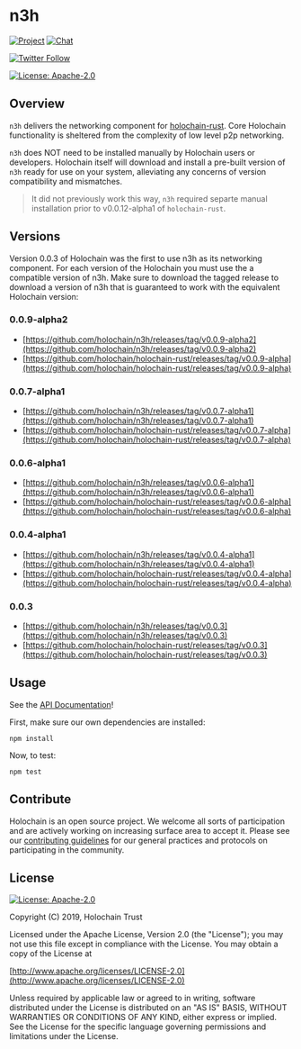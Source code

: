 # n3h

[![Project](https://img.shields.io/badge/project-holochain-blue.svg?style=flat-square)](http://holochain.org/)
[![Chat](https://img.shields.io/badge/chat-chat%2eholochain%2enet-blue.svg?style=flat-square)](https://chat.holochain.net)

[![Twitter Follow](https://img.shields.io/twitter/follow/holochain.svg?style=social&label=Follow)](https://twitter.com/holochain)

[![License: Apache-2.0](https://img.shields.io/badge/License-Apache%202.0-blue.svg)](https://www.apache.org/licenses/LICENSE-2.0)

## Overview
`n3h` delivers the networking component for [holochain-rust](https://github.com/holochain/holochain-rust). Core Holochain functionality is sheltered from the complexity of low level p2p networking.

`n3h` does NOT need to be installed manually by Holochain users or developers. Holochain itself will download and install a pre-built version of `n3h` ready for use on your system, alleviating any concerns of version compatibility and mismatches.

> It did not previously work this way, `n3h` required separte manual installation prior to v0.0.12-alpha1 of `holochain-rust`.

## Versions

Version 0.0.3 of Holochain was the first to use n3h as its networking component. For each version of the Holochain you must use the a compatible version of n3h.  Make sure to download the tagged release to download a version of n3h that is guaranteed to work with the equivalent Holochain version:

### 0.0.9-alpha2
- [https://github.com/holochain/n3h/releases/tag/v0.0.9-alpha2](https://github.com/holochain/n3h/releases/tag/v0.0.9-alpha2)
- [https://github.com/holochain/holochain-rust/releases/tag/v0.0.9-alpha](https://github.com/holochain/holochain-rust/releases/tag/v0.0.9-alpha)

### 0.0.7-alpha1
- [https://github.com/holochain/n3h/releases/tag/v0.0.7-alpha1](https://github.com/holochain/n3h/releases/tag/v0.0.7-alpha1)
- [https://github.com/holochain/holochain-rust/releases/tag/v0.0.7-alpha](https://github.com/holochain/holochain-rust/releases/tag/v0.0.7-alpha)

### 0.0.6-alpha1
- [https://github.com/holochain/n3h/releases/tag/v0.0.6-alpha1](https://github.com/holochain/n3h/releases/tag/v0.0.6-alpha1)
- [https://github.com/holochain/holochain-rust/releases/tag/v0.0.6-alpha](https://github.com/holochain/holochain-rust/releases/tag/v0.0.6-alpha)

### 0.0.4-alpha1
- [https://github.com/holochain/n3h/releases/tag/v0.0.4-alpha1](https://github.com/holochain/n3h/releases/tag/v0.0.4-alpha1)
- [https://github.com/holochain/holochain-rust/releases/tag/v0.0.4-alpha](https://github.com/holochain/holochain-rust/releases/tag/v0.0.4-alpha)

### 0.0.3
- [https://github.com/holochain/n3h/releases/tag/v0.0.3](https://github.com/holochain/n3h/releases/tag/v0.0.3)
- [https://github.com/holochain/holochain-rust/releases/tag/v0.0.3](https://github.com/holochain/holochain-rust/releases/tag/v0.0.3)


## Usage

See the [API Documentation](docs/index.md)!

First, make sure our own dependencies are installed:

```shell
npm install
```

Now, to test:

```shell
npm test
```

## Contribute

Holochain is an open source project.  We welcome all sorts of participation and are actively working on increasing surface area to accept it.  Please see our [contributing guidelines](https://github.com/holochain/org/blob/master/CONTRIBUTING.md) for our general practices and protocols on participating in the community.

## License
[![License: Apache-2.0](https://img.shields.io/badge/License-Apache%202.0-blue.svg)](https://www.apache.org/licenses/LICENSE-2.0)

Copyright (C) 2019, Holochain Trust

Licensed under the Apache License, Version 2.0 (the "License");
you may not use this file except in compliance with the License.
You may obtain a copy of the License at

[http://www.apache.org/licenses/LICENSE-2.0](http://www.apache.org/licenses/LICENSE-2.0)

Unless required by applicable law or agreed to in writing, software
distributed under the License is distributed on an "AS IS" BASIS,
WITHOUT WARRANTIES OR CONDITIONS OF ANY KIND, either express or implied.
See the License for the specific language governing permissions and
limitations under the License.
